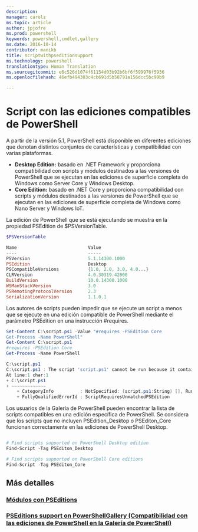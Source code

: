```yaml
---
description: 
manager: carolz
ms.topic: article
author: jpjofre
ms.prod: powershell
keywords: powershell,cmdlet,gallery
ms.date: 2016-10-14
contributor: manikb
title: scriptwithpseditionsupport
ms.technology: powershell
translationtype: Human Translation
ms.sourcegitcommit: e6c526d1074f61154d03b92b6bf6f599976f5936
ms.openlocfilehash: 46efb494303c4cb691d5b58791a156dcc5bc99b9

---
```


# Script con las ediciones compatibles de PowerShell
A partir de la versión 5.1, PowerShell está disponible en diferentes ediciones que denotan distintos conjuntos de características y compatibilidad con varias plataformas.

- **Desktop Edition:** basado en .NET Framework y proporciona compatibilidad con scripts y módulos destinados a las versiones de PowerShell que se ejecutan en las ediciones de superficie completa de Windows como Server Core y Windows Desktop.
- **Core Edition:** basado en .NET Core y proporciona compatibilidad con scripts y módulos destinados a las versiones de PowerShell que se ejecutan en las ediciones de superficie completa de Windows como Nano Server y Windows IoT.

La edición de PowerShell que se está ejecutando se muestra en la propiedad PSEdition de $PSVersionTable.
```powershell
$PSVersionTable

Name                           Value
----                           -----
PSVersion                      5.1.14300.1000
PSEdition                      Desktop
PSCompatibleVersions           {1.0, 2.0, 3.0, 4.0...}
CLRVersion                     4.0.30319.42000
BuildVersion                   10.0.14300.1000
WSManStackVersion              3.0
PSRemotingProtocolVersion      2.3
SerializationVersion           1.1.0.1
```

Los autores de scripts pueden impedir que se ejecute un script a menos que se ejecute en una edición compatible de PowerShell mediante el parámetro PSEdition en una instrucción #requires.
```powershell
Set-Content C:\script.ps1 -Value "#requires -PSEdition Core
Get-Process -Name PowerShell"
Get-Content C:\script.ps1
#requires -PSEdition Core
Get-Process -Name PowerShell

C:\script.ps1
C:\script.ps1 : The script 'script.ps1' cannot be run because it contained a "#requires" statement for PowerShell Core edition. The edition of PowerShell that is required by the script does not match the currently running PowerShell Desktop edition.
At line:1 char:1
+ C:\script.ps1
+ ~~~~~~~~~~~~~
    + CategoryInfo          : NotSpecified: (script.ps1:String) [], RuntimeException
    + FullyQualifiedErrorId : ScriptRequiresUnmatchedPSEdition
```

Los usuarios de la Galería de PowerShell pueden encontrar la lista de scripts compatibles en una edición específica de PowerShell.
Se considera que los scripts que no incluyen PSEdition_Desktop o PSEditon_Core funcionan correctamente en las ediciones de PowerShell Desktop.

```powershell

# Find scripts supported on PowerShell Desktop edition
Find-Script -Tag PSEditon_Desktop

# Find scripts supported on PowerShell Core editions
Find-Script -Tag PSEditon_Core

```

## Más detalles
### [Módulos con PSEditions](../module/modulewithpseditionsupport.md)
### [PSEditions support on PowerShellGallery (Compatibilidad con las ediciones de PowerShell en la Galería de PowerShell)](../../psgallery/psgallery_pseditions.md)




<!--HONumber=Oct16_HO2-->


